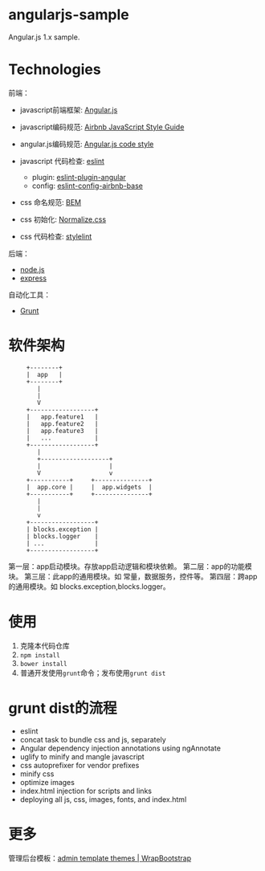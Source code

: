 # angularjs-sample

Angular.js 1.x sample.

# Technologies

前端：

* javascript前端框架: [Angular.js]
* javascript编码规范: [Airbnb JavaScript Style Guide] 
* angular.js编码规范: [Angular.js code style]
* javascript 代码检查: [eslint]
    - plugin: [eslint-plugin-angular](https://www.npmjs.com/package/eslint-plugin-angular)
    - config: [eslint-config-airbnb-base](https://www.npmjs.com/package/eslint-config-airbnb-base)

* css 命名规范: [BEM]
* css 初始化: [Normalize.css]
* css 代码检查: [stylelint]

后端：

* [node.js]
* [express]

自动化工具：
* [Grunt]

# 软件架构

```
     +--------+
     |  app   |
     +--------+
        |
        |
        V
     +------------------+
     |   app.feature1   |
     |   app.feature2   |
     |   app.feature3   |
     |   ...            |
     +------------------+
        |
        +-------------------+
        |                   |
        V                   v
     +-----------+     +---------------+
     |  app.core |     |  app.widgets  |
     +-----------+     +---------------+
        |
        |
        v
     +------------------+
     | blocks.exception |
     | blocks.logger    |
     | ...              |
     +------------------+

```

第一层：app启动模块。存放app启动逻辑和模块依赖。
第二层：app的功能模块。
第三层：此app的通用模块。如 常量，数据服务，控件等。
第四层：跨app的通用模块。如 blocks.exception,blocks.logger。

# 使用

1. 克隆本代码仓库
2. `npm install`
3. `bower install`
4. 普通开发使用`grunt`命令；发布使用`grunt dist`

# grunt dist的流程

- eslint
- concat task to bundle css and js, separately
- Angular dependency injection annotations using ngAnnotate
- uglify to minify and mangle javascript
- css autoprefixer for vendor prefixes
- minify css
- optimize images
- index.html injection for scripts and links
- deploying all js, css, images, fonts, and index.html

# 更多

管理后台模板：[admin template themes | WrapBootstrap](https://wrapbootstrap.com/tag/admin-template)


[//]: # (These are reference links used in the body of this note and get stripped out when the markdown processor does its job. There is no need to format nicely because it shouldn't be seen. Thanks SO - http://stackoverflow.com/questions/4823468/store-comments-in-markdown-syntax)

[Angular.js]: <http://angularjs.org>
[Airbnb JavaScript Style Guide]: <https://github.com/airbnb/javascript>
[angular.js code style]: <https://github.com/johnpapa/angular-styleguide/blob/master/a1/README.md>
[jQuery]: <http://jquery.com>
[eslint]: <http://eslint.org/>
[Twitter Bootstrap]: <http://twitter.github.com/bootstrap/>

[BEM]: <https://en.bem.info/>
[Normalize.css]: <http://necolas.github.io/normalize.css/>
[stylelint]: <https://stylelint.io/>

[node.js]: <http://nodejs.org>
[Grunt]: <https://gruntjs.com/>
[express]: <http://expressjs.com>



